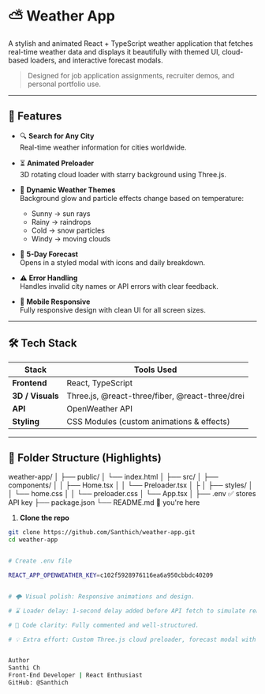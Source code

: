 # ⛅ Weather App

A stylish and animated React + TypeScript weather application that fetches real-time weather data and displays it beautifully with themed UI, cloud-based loaders, and interactive forecast modals.

> Designed for job application assignments, recruiter demos, and personal portfolio use.

---

## 🌟 Features

- 🔍 **Search for Any City**  
  Real-time weather information for cities worldwide.

- ⏳ **Animated Preloader**  
  3D rotating cloud loader with starry background using Three.js.

- 🎨 **Dynamic Weather Themes**  
  Background glow and particle effects change based on temperature:

  - Sunny → sun rays
  - Rainy → raindrops
  - Cold → snow particles
  - Windy → moving clouds

- 📅 **5-Day Forecast**  
  Opens in a styled modal with icons and daily breakdown.

- ⚠️ **Error Handling**  
  Handles invalid city names or API errors with clear feedback.

- 📱 **Mobile Responsive**  
  Fully responsive design with clean UI for all screen sizes.

---

## 🛠️ Tech Stack

| Stack            | Tools Used                                      |
| ---------------- | ----------------------------------------------- |
| **Frontend**     | React, TypeScript                               |
| **3D / Visuals** | Three.js, @react-three/fiber, @react-three/drei |
| **API**          | OpenWeather API                                 |
| **Styling**      | CSS Modules (custom animations & effects)       |

---

## 📁 Folder Structure (Highlights)

weather-app/
│
├── public/
│ └── index.html
│
├── src/
│ ├── components/
│ │ ├── Home.tsx
│ │ └── Preloader.tsx
│ ├
│ ├── styles/
│ │ └── home.css
│ │ └── preloader.css
│ └── App.tsx
│
├── .env ✅ stores API key
├── package.json
└── README.md 📄 you're here

1. **Clone the repo**

```bash
git clone https://github.com/Santhich/weather-app.git
cd weather-app


# Create .env file

REACT_APP_OPENWEATHER_KEY=c102f5928976116ea6a950cbbdc40209


# 🌩️ Visual polish: Responsive animations and design.

# ⌛ Loader delay: 1-second delay added before API fetch to simulate real-world experience and show loading state.

# 🎯 Code clarity: Fully commented and well-structured.

# 💡 Extra effort: Custom Three.js cloud preloader, forecast modal with icons, and condition-based UI animations.


Author
Santhi Ch
Front-End Developer | React Enthusiast
GitHub: @Santhich
```
